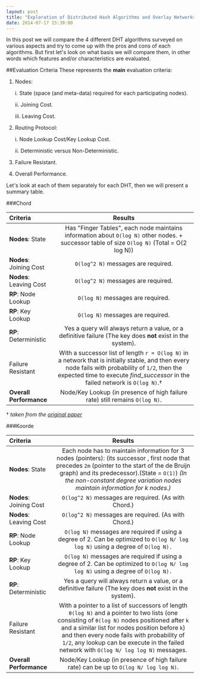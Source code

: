 ```yaml
---
layout: post
title: "Exploration of Distributed Hash Algorithms and Overlay Networks: Comparison"
date: 2014-07-17 15:39:00
---
```


In this post we will compare the 4 different DHT algorithms surveyed on various aspects and try to come up with the pros and cons of each algorithms. But first let's look on what basis we will compare them, in other words which features and/or characteristics are evaluated.

##Evaluation Criteria
These represents the **main** evaluation criteria:

1. Nodes:
    
	i. State (space (and meta-data) required for each participating nodes).
	
	ii. Joining Cost.
	
	iii. Leaving Cost.
	
2. Routing Protocol:
	
	i. Node Lookup Cost/Key Lookup Cost.
	
	ii. Deterministic versus Non-Deterministic.

3. Failure Resistant.

4. Overall Performance.

Let's look at each of them separately for each DHT, then we will present a summary table.

###Chord

Criteria | Results
:-- | :--:
**Nodes**: State | Has "Finger Tables", each node maintains information about `O(log N)` other nodes. + successor table of size `O(log N)` (Total = O(2 log N))
**Nodes**: Joining Cost | `O(log^2 N)` messages are required.
**Nodes**: Leaving Cost | `O(log^2 N)` messages are required.
**RP**: Node Lookup | `O(log N)` messages are required.  
**RP**: Key Lookup | `O(log N)` messages are required. 
**RP**: Deterministic | Yes a query will always return a value, or a definitive failure (The key does **not** exist in the system).
Failure Resistant | With a successor list of length `r = O(log N)` in a network that is initially stable, and then every node fails with probability of `1/2`, then the expected time to execute *find_successor* in the failed network is `O(log N)`.† 
**Overall Performance** | Node/Key Lookup (in presence of high failure rate) still remains `O(log N)`.

† *taken from the [original paper](http://pdos.csail.mit.edu/papers/chord:sigcomm01/chord_sigcomm.pdf)*

###Koorde

Criteria | Results
:-- | :--:
**Nodes**: State | Each node has to maintain information for 3 nodes (pointers): (its successor , first node that precedes `2m` (pointer to the start of the de Bruijn graph) and its predecessor).(State = `O(1)`) *(In the non-constant degree variation nodes maintain information for k nodes.)*
**Nodes**: Joining Cost | `O(log^2 N)` messages are required. (As with Chord.)
**Nodes**: Leaving Cost | `O(log^2 N)` messages are required. (As with Chord.)
**RP**: Node Lookup | `O(log N)` messages are required if using a degree of 2. Can be optimized to `O(log N/ log log N)` using a degree of `O(log N).`
**RP**: Key Lookup | `O(log N)` messages are required if using a degree of 2. Can be optimized to `O(log N/ log log N)` using a degree of `O(log N).`
**RP**: Deterministic | Yes a query will always return a value, or a definitive failure (The key does **not** exist in the system).
Failure Resistant | With a pointer to a list of successors of length `θ(log N)` and a pointer to two lists (one consisting of `θ(log N)` nodes positioned after `k` and a similar list for nodes position before `k`) and then every node fails with probability of `1/2`, any lookup can be execute in the failed network with `O(log N/ log log N)` messages. 
**Overall Performance** | Node/Key Lookup (in presence of high failure rate) can be up to `O(log N/ log log N)`.
